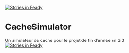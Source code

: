 [![Stories in Ready](https://badge.waffle.io/mathieumoli/CacheSimulator.png?label=ready&title=Ready)](https://waffle.io/mathieumoli/CacheSimulator)
# CacheSimulator
Un simulateur de cache pour le projet de fin d'année en Si3
[![Stories in Ready](https://badge.waffle.io/mathieumoli/CacheSimulator.svg?label=ready&title=Ready)](http://waffle.io/mathieumoli/CacheSimulator) 
